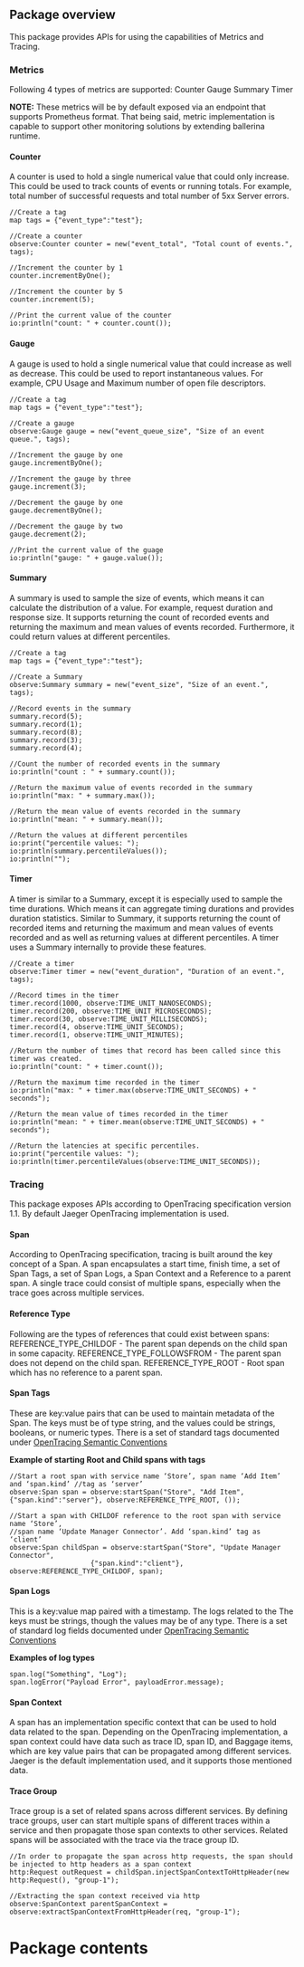 ## Package overview

This package provides APIs for using the capabilities of Metrics and Tracing.

### Metrics

Following 4 types of metrics are supported: 
Counter
Gauge
Summary
Timer

**NOTE:** These metrics will be by default exposed via an endpoint that supports Prometheus format. That being said, metric implementation is capable to support other monitoring solutions by extending ballerina runtime.

#### Counter 

A counter is used to hold a single numerical value that could only increase. This could be used to track counts of events or running totals. For example, total number of successful requests and total number of 5xx Server errors.

```ballerina
//Create a tag
map tags = {"event_type":"test"};

//Create a counter
observe:Counter counter = new("event_total", "Total count of events.", tags);

//Increment the counter by 1
counter.incrementByOne();

//Increment the counter by 5
counter.increment(5);

//Print the current value of the counter
io:println("count: " + counter.count());
```

#### Gauge

A gauge is used to hold a single numerical value that could increase as well as decrease. This could be used to report instantaneous values. For example, CPU Usage and Maximum number of open file descriptors.

```ballerina
//Create a tag
map tags = {"event_type":"test"};

//Create a gauge
observe:Gauge gauge = new("event_queue_size", "Size of an event queue.", tags);

//Increment the gauge by one
gauge.incrementByOne();

//Increment the gauge by three
gauge.increment(3);

//Decrement the gauge by one
gauge.decrementByOne();

//Decrement the gauge by two
gauge.decrement(2);

//Print the current value of the guage
io:println("gauge: " + gauge.value());
```

#### Summary 

A summary is used to sample the size of events, which means it can calculate the distribution of a value. For example, request duration and response size. It supports returning the count of recorded events and returning the maximum and mean values of events recorded. Furthermore, it could return values at different percentiles.

```ballerina
//Create a tag
map tags = {"event_type":"test"};

//Create a Summary
observe:Summary summary = new("event_size", "Size of an event.", tags);

//Record events in the summary
summary.record(5);	
summary.record(1);
summary.record(8);
summary.record(3);
summary.record(4);

//Count the number of recorded events in the summary
io:println("count : " + summary.count());

//Return the maximum value of events recorded in the summary
io:println("max: " + summary.max());

//Return the mean value of events recorded in the summary 
io:println("mean: " + summary.mean());

//Return the values at different percentiles
io:print("percentile values: ");
io:println(summary.percentileValues());
io:println("");
```

#### Timer
A timer is similar to a Summary, except it is especially used to sample the time durations. Which means it can aggregate timing durations and provides duration statistics. Similar to Summary, it supports returning the count of recorded items and returning the maximum and mean values of events recorded and as well as returning values at different percentiles. A timer uses a Summary internally to provide these features.

```ballerina
//Create a timer
observe:Timer timer = new("event_duration", "Duration of an event.", tags);

//Record times in the timer
timer.record(1000, observe:TIME_UNIT_NANOSECONDS);
timer.record(200, observe:TIME_UNIT_MICROSECONDS);
timer.record(30, observe:TIME_UNIT_MILLISECONDS);
timer.record(4, observe:TIME_UNIT_SECONDS);
timer.record(1, observe:TIME_UNIT_MINUTES);

//Return the number of times that record has been called since this timer was created.
io:println("count: " + timer.count());

//Return the maximum time recorded in the timer
io:println("max: " + timer.max(observe:TIME_UNIT_SECONDS) + " seconds");

//Return the mean value of times recorded in the timer
io:println("mean: " + timer.mean(observe:TIME_UNIT_SECONDS) + " seconds");

//Return the latencies at specific percentiles.
io:print("percentile values: ");
io:println(timer.percentileValues(observe:TIME_UNIT_SECONDS));
```

### Tracing
This package exposes APIs according to OpenTracing specification version 1.1. By default Jaeger OpenTracing implementation is used. 

#### Span
According to OpenTracing specification, tracing is built around the key concept of a Span. A span encapsulates a start time, finish time, a set of Span Tags, a set of Span Logs, a Span Context and a Reference to a parent span. A single trace could consist of multiple spans, especially when the trace goes across multiple services.

#### Reference Type
Following are the types of references that could exist between spans:
REFERENCE_TYPE_CHILDOF - The parent span depends on the child span in some capacity.
REFERENCE_TYPE_FOLLOWSFROM - The parent span does not depend on the child span.
REFERENCE_TYPE_ROOT - Root span which has no reference to a parent span.

#### Span Tags
These are key:value pairs that can be used to maintain metadata of the Span. The keys must be of type string, and the values could be strings, booleans, or numeric types. There is a set of standard tags documented under [OpenTracing Semantic Conventions](https://github.com/opentracing/specification/blob/master/semantic_conventions.md)

**Example of starting Root and Child spans with tags**
```ballerina
//Start a root span with service name ‘Store’, span name ‘Add Item’ and ‘span.kind’ //tag as ‘server’
observe:Span span = observe:startSpan("Store", "Add Item", {"span.kind":"server"}, observe:REFERENCE_TYPE_ROOT, ());

//Start a span with CHILDOF reference to the root span with service name ‘Store’, 
//span name ‘Update Manager Connector’. Add ‘span.kind’ tag as ‘client’
observe:Span childSpan = observe:startSpan("Store", "Update Manager Connector",
                  	{"span.kind":"client"}, observe:REFERENCE_TYPE_CHILDOF, span);
```

#### Span Logs
This is a key:value map paired with a timestamp. The logs related to the  The keys must be strings, though the values may be of any type. There is a set of standard log fields documented under [OpenTracing Semantic Conventions](https://github.com/opentracing/specification/blob/master/semantic_conventions.md)

**Examples of log types**
```ballerina
span.log("Something", "Log");
span.logError("Payload Error", payloadError.message);
```

#### Span Context
A span has an implementation specific context that can be used to hold data related to the span. Depending on the OpenTracing implementation, a span context could have data such as trace ID, span ID, and Baggage items, which are key value pairs that can be propagated among different services. Jaeger is the default implementation used, and it supports those mentioned data.

#### Trace Group
Trace group is a set of related spans across different services. By defining trace groups, user can start multiple spans of different traces within a service and then propagate those span contexts to other services. Related spans will be associated with the trace via the trace group ID.

```ballerina
//In order to propagate the span across http requests, the span should be injected to http headers as a span context
http:Request outRequest = childSpan.injectSpanContextToHttpHeader(new http:Request(), "group-1");

//Extracting the span context received via http
observe:SpanContext parentSpanContext = observe:extractSpanContextFromHttpHeader(req, "group-1");
```

# Package contents
<auto-generated from the code comments>
